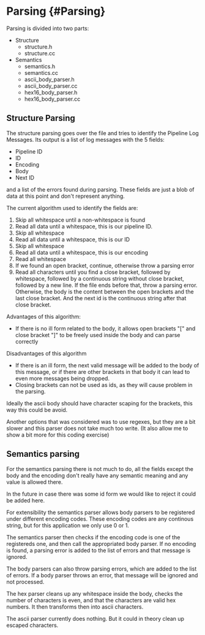 # Parsing {#Parsing}

Parsing is divided into two parts:
- Structure
    - structure.h
    - structure.cc
- Semantics
    - semantics.h
    - semantics.cc
    - ascii_body_parser.h
    - ascii_body_parser.cc
    - hex16_body_parser.h
    - hex16_body_parser.cc

## Structure Parsing

The structure parsing goes over the file and tries to identify the Pipeline Log Messages. Its output is a list of log messages with the 5 fields:

- Pipeline ID
- ID
- Encoding
- Body
- Next ID

and a list of the errors found during parsing. 
These fields are just a blob of data at this point and don't represent anything.

The current algorithm used to identify the fields are:
1) Skip all whitespace until a non-whitespace is found
2) Read all data until a whitespace, this is our pipeline ID.
3) Skip all whitespace
4) Read all data until a whitespace, this is our ID
5) Skip all whitespace
6) Read all data until a whitespace, this is our encoding
7) Read all whitespace
8) If we found an open bracket, continue, otherwise throw a parsing error
9) Read all characters until you find a close bracket, followed by whitespace, followed by a continuous string without close bracket, followed by a new line. If the file ends before that, throw a parsing error. Otherwise, the body is the content between the open brackets and the last close bracket. And the next id is the continuous string after that close bracket.

Advantages of this algorithm:
- If there is no ill form related to the body, it allows open brackets "[" and close bracket "]" to be freely used inside the body and can parse correctly

Disadvantages of this algorithm
- If there is an ill form, the next valid message will be added to the body of this message, or if there are other brackets in that body it can lead to even more messages being dropped.
- Closing brackets can not be used as ids, as they will cause problem in the parsing.

Ideally the ascii body should have character scaping for the brackets, this way this could be avoid.

Another options that was considered was to use regexes, but they are a bit slower and this parser does not take much too write. (It also allow me to show a bit more for this coding exercise)

## Semantics parsing

For the semantics parsing there is not much to do, all the fields except the body and the encoding don't really have any semantic meaning and any value is allowed there. 

In the future in case there was some id form we would like to reject it could be added here.

For extensibility the semantics parser allows body parsers to be registered under different encoding codes. These encoding codes are any continous string, but for this application we only use 0 or 1.

The semantics parser then checks if the encoding code is one of the registereds one, and then call the appropriated body parser. If no encoding is found, a parsing error is added to the list of errors and that message is ignored.

The body parsers can also throw parsing errors, which are added to the list of errors. If a body parser throws an error, that message will be ignored and not processed.

The hex parser cleans up any whitespace inside the body, checks the number of characters is even, and that the characters are valid hex numbers. It then transforms then into ascii characters.

The ascii parser currently does nothing. But it could in theory clean up escaped characters.